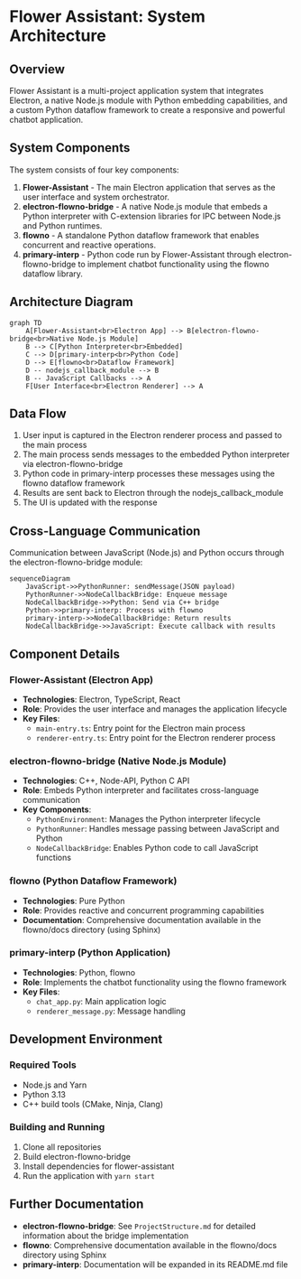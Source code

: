 # Flower Assistant: System Architecture

## Overview

Flower Assistant is a multi-project application system that integrates Electron, a native Node.js module with Python embedding capabilities, and a custom Python dataflow framework to create a responsive and powerful chatbot application.

## System Components

The system consists of four key components:

1. **Flower-Assistant** - The main Electron application that serves as the user interface and system orchestrator.
2. **electron-flowno-bridge** - A native Node.js module that embeds a Python interpreter with C-extension libraries for IPC between Node.js and Python runtimes.
3. **flowno** - A standalone Python dataflow framework that enables concurrent and reactive operations.
4. **primary-interp** - Python code run by Flower-Assistant through electron-flowno-bridge to implement chatbot functionality using the flowno dataflow library.

## Architecture Diagram

```mermaid
graph TD
    A[Flower-Assistant<br>Electron App] --> B[electron-flowno-bridge<br>Native Node.js Module]
    B --> C[Python Interpreter<br>Embedded]
    C --> D[primary-interp<br>Python Code]
    D --> E[flowno<br>Dataflow Framework]
    D -- nodejs_callback_module --> B
    B -- JavaScript Callbacks --> A
    F[User Interface<br>Electron Renderer] --> A
```

## Data Flow

1. User input is captured in the Electron renderer process and passed to the main process
2. The main process sends messages to the embedded Python interpreter via electron-flowno-bridge
3. Python code in primary-interp processes these messages using the flowno dataflow framework
4. Results are sent back to Electron through the nodejs_callback_module
5. The UI is updated with the response

## Cross-Language Communication

Communication between JavaScript (Node.js) and Python occurs through the electron-flowno-bridge module:

```mermaid
sequenceDiagram
    JavaScript->>PythonRunner: sendMessage(JSON payload)
    PythonRunner->>NodeCallbackBridge: Enqueue message
    NodeCallbackBridge->>Python: Send via C++ bridge
    Python->>primary-interp: Process with flowno
    primary-interp->>NodeCallbackBridge: Return results
    NodeCallbackBridge->>JavaScript: Execute callback with results
```

## Component Details

### Flower-Assistant (Electron App)

- **Technologies**: Electron, TypeScript, React
- **Role**: Provides the user interface and manages the application lifecycle
- **Key Files**:
  - `main-entry.ts`: Entry point for the Electron main process
  - `renderer-entry.ts`: Entry point for the Electron renderer process

### electron-flowno-bridge (Native Node.js Module)

- **Technologies**: C++, Node-API, Python C API
- **Role**: Embeds Python interpreter and facilitates cross-language communication
- **Key Components**:
  - `PythonEnvironment`: Manages the Python interpreter lifecycle
  - `PythonRunner`: Handles message passing between JavaScript and Python
  - `NodeCallbackBridge`: Enables Python code to call JavaScript functions

### flowno (Python Dataflow Framework)

- **Technologies**: Pure Python
- **Role**: Provides reactive and concurrent programming capabilities
- **Documentation**: Comprehensive documentation available in the flowno/docs directory (using Sphinx)

### primary-interp (Python Application)

- **Technologies**: Python, flowno
- **Role**: Implements the chatbot functionality using the flowno framework
- **Key Files**:
  - `chat_app.py`: Main application logic
  - `renderer_message.py`: Message handling

## Development Environment

### Required Tools

- Node.js and Yarn
- Python 3.13
- C++ build tools (CMake, Ninja, Clang)

### Building and Running

1. Clone all repositories
2. Build electron-flowno-bridge
3. Install dependencies for flower-assistant
4. Run the application with `yarn start`

## Further Documentation

- **electron-flowno-bridge**: See `ProjectStructure.md` for detailed information about the bridge implementation
- **flowno**: Comprehensive documentation available in the flowno/docs directory using Sphinx
- **primary-interp**: Documentation will be expanded in its README.md file